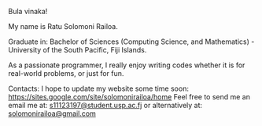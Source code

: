 Bula vinaka!

<!---
solomonirailoa/solomonirailoa is a ✨ special ✨ repository because its `README.md` (this file) appears on your GitHub profile.
You can click the Preview link to take a look at your changes.
--->

My name is Ratu Solomoni Railoa.

Graduate in: Bachelor of Sciences (Computing Science, and Mathematics) - University of the South Pacific, Fiji Islands.

As a passionate programmer, I really enjoy writing codes whether it is for real-world problems, or just for fun.

Contacts:
I hope to update my website some time soon: https://sites.google.com/site/solomonirailoa/home
Feel free to send me an email me at: s11123197@student.usp.ac.fj
or alternatively at: solomonirailoa@gmail.com

